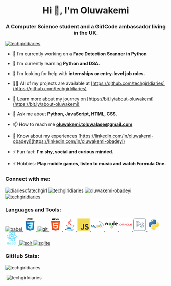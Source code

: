 <h1 align="center">Hi 👋, I'm Oluwakemi</h1>
<h3 align="center">A Computer Science student and a GirlCode ambassador living in the UK.</h3>

<p align="left"> <a href="https://twitter.com/techgirldiaries" target="blank"><img src="https://img.shields.io/twitter/follow/techgirldiaries?logo=twitter&style=for-the-badge" alt="techgirldiaries" /></a> </p>

- 🔭 I’m currently working on **a Face Detection Scanner in Python**

- 🌱 I’m currently learning **Python and DSA.**

- 🤝 I’m looking for help with **internships or entry-level job roles.**

- 👨‍💻 All of my projects are available at [https://github.com/techgirldiaries](https://github.com/techgirldiaries)

- 📝 Learn more about my journey on [https://bit.ly/about-oluwakemi](https://bit.ly/about-oluwakemi)

- 💬 Ask me about **Python, JavaScript, HTML, CSS.**

- 📫 How to reach me **oluwakemi.toluwalase@gmail.com**

- 📄 Know about my experiences [https://linkedin.com/in/oluwakemi-obadeyi](https://linkedin.com/in/oluwakemi-obadeyi)

- ⚡ Fun fact: **I'm shy, social and curious minded.**
  
- ⚡ Hobbies: **Play mobile games, listen to music and watch Formula One.**

<h3 align="left">Connect with me:</h3>
<p align="left">
<a href="https://instagram.com/diariesofatechgirl" target="blank"><img align="center" src="https://raw.githubusercontent.com/rahuldkjain/github-profile-readme-generator/master/src/images/icons/Social/instagram.svg" alt="diariesofatechgirl" height="30" width="40" /></a>
<a href="https://twitter.com/techgirldiaries" target="blank"><img align="center" src="https://raw.githubusercontent.com/rahuldkjain/github-profile-readme-generator/master/src/images/icons/Social/twitter.svg" alt="techgirldiaries" height="30" width="40" /></a>
  <a href="https://linkedin.com/in/oluwakemi-obadeyi" target="blank"><img align="center" src="https://raw.githubusercontent.com/rahuldkjain/github-profile-readme-generator/master/src/images/icons/Social/linked-in-alt.svg" alt="oluwakemi-obadeyi" height="30" width="40" /></a>
<a href="https://codepen.io/techgirldiaries" target="blank"><img align="center" src="https://raw.githubusercontent.com/rahuldkjain/github-profile-readme-generator/master/src/images/icons/Social/codepen.svg" alt="techgirldiaries" height="30" width="40" /></a>
</p>

<h3 align="left">Languages and Tools:</h3>
<p align="left"> <a href="https://babeljs.io/" target="_blank" rel="noreferrer"> <img src="https://www.vectorlogo.zone/logos/babeljs/babeljs-icon.svg" alt="babel" width="40" height="40"/> </a> <a href="https://www.w3schools.com/css/" target="_blank" rel="noreferrer"> <img src="https://raw.githubusercontent.com/devicons/devicon/master/icons/css3/css3-original-wordmark.svg" alt="css3" width="40" height="40"/> </a> <a href="https://git-scm.com/" target="_blank" rel="noreferrer"> <img src="https://www.vectorlogo.zone/logos/git-scm/git-scm-icon.svg" alt="git" width="40" height="40"/> </a> <a href="https://www.w3.org/html/" target="_blank" rel="noreferrer"> <img src="https://raw.githubusercontent.com/devicons/devicon/master/icons/html5/html5-original-wordmark.svg" alt="html5" width="40" height="40"/> </a> <a href="https://www.java.com" target="_blank" rel="noreferrer"> <img src="https://raw.githubusercontent.com/devicons/devicon/master/icons/java/java-original.svg" alt="java" width="40" height="40"/> </a> <a href="https://developer.mozilla.org/en-US/docs/Web/JavaScript" target="_blank" rel="noreferrer"> <img src="https://raw.githubusercontent.com/devicons/devicon/master/icons/javascript/javascript-original.svg" alt="javascript" width="40" height="40"/> </a> <a href="https://www.mysql.com/" target="_blank" rel="noreferrer"> <img src="https://raw.githubusercontent.com/devicons/devicon/master/icons/mysql/mysql-original-wordmark.svg" alt="mysql" width="40" height="40"/> </a> <a href="https://nodejs.org" target="_blank" rel="noreferrer"> <img src="https://raw.githubusercontent.com/devicons/devicon/master/icons/nodejs/nodejs-original-wordmark.svg" alt="nodejs" width="40" height="40"/> </a> <a href="https://www.oracle.com/" target="_blank" rel="noreferrer"> <img src="https://raw.githubusercontent.com/devicons/devicon/master/icons/oracle/oracle-original.svg" alt="oracle" width="40" height="40"/> </a> <a href="https://www.photoshop.com/en" target="_blank" rel="noreferrer"> <img src="https://raw.githubusercontent.com/devicons/devicon/master/icons/photoshop/photoshop-line.svg" alt="photoshop" width="40" height="40"/> </a> <a href="https://www.python.org" target="_blank" rel="noreferrer"> <img src="https://raw.githubusercontent.com/devicons/devicon/master/icons/python/python-original.svg" alt="python" width="40" height="40"/> </a> <a href="https://reactjs.org/" target="_blank" rel="noreferrer"> <img src="https://raw.githubusercontent.com/devicons/devicon/master/icons/react/react-original-wordmark.svg" alt="react" width="40" height="40"/> </a> <a href="https://lucene.apache.org/solr/" target="_blank" rel="noreferrer"> <img src="https://www.vectorlogo.zone/logos/apache_solr/apache_solr-icon.svg" alt="solr" width="40" height="40"/> </a> <a href="https://www.sqlite.org/" target="_blank" rel="noreferrer"> <img src="https://www.vectorlogo.zone/logos/sqlite/sqlite-icon.svg" alt="sqlite" width="40" height="40"/> </a> </p>

<h3 align="left">GitHub Stats:</h3>
<p><img align="left" src="https://github-readme-stats.vercel.app/api/top-langs?username=techgirldiaries&show_icons=true&locale=en&layout=compact" alt="techgirldiaries" /></p>
<br>
<p>&nbsp;<img align="center" src="https://github-readme-stats.vercel.app/api?username=techgirldiaries&show_icons=true&locale=en" alt="techgirldiaries" /></p>
